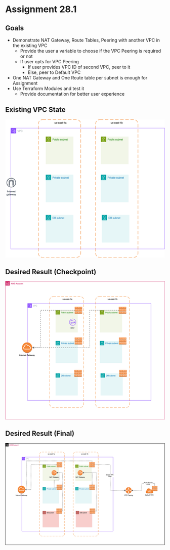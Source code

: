 # Assignment 28.1

## Goals

- Demonstrate NAT Gateway, Route Tables, Peering with another VPC in the existing VPC
  - Provide the user a variable to choose if the VPC Peering is required or not
  - If user opts for VPC Peering
    - If user provides VPC ID of second VPC, peer to it
    - Else, peer to Default VPC
- One NAT Gateway and One Route table per subnet is enough for Assignment
- Use Terraform Modules and test it
  - Provide documentation for better user experience

## Existing VPC State

![](../../assignment-svgs/vpc-v1.drawio.svg)

## Desired Result (Checkpoint)

![](../../assignment-svgs/vpc-v2.drawio.svg)

## Desired Result (Final)

![](../../assignment-svgs/vpc-v3.drawio.svg)
